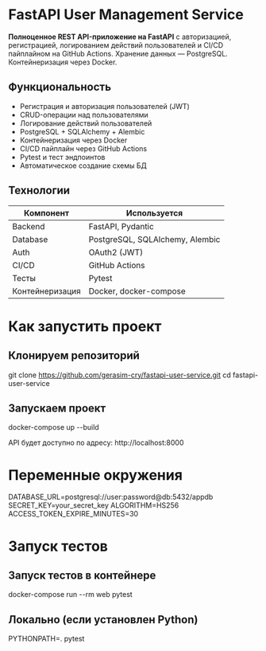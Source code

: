 # FastAPI User Management Service

**Полноценное REST API-приложение на FastAPI** с авторизацией, регистрацией, логированием действий пользователей и CI/CD пайплайном на GitHub Actions. Хранение данных — PostgreSQL. Контейнеризация через Docker.

## Функциональность

- Регистрация и авторизация пользователей (JWT)
- CRUD-операции над пользователями
- Логирование действий пользователей
- PostgreSQL + SQLAlchemy + Alembic
- Контейнеризация через Docker
- CI/CD пайплайн через GitHub Actions
- Pytest и тест эндпоинтов
- Автоматическое создание схемы БД

## Технологии

| Компонент     | Используется                    |
|---------------|---------------------------------|
| Backend       | FastAPI, Pydantic               |
| Database      | PostgreSQL, SQLAlchemy, Alembic |
| Auth          | OAuth2 (JWT)                    |
| CI/CD         | GitHub Actions                  |
| Тесты         | Pytest                          |
| Контейнеризация | Docker, docker-compose        |

# Как запустить проект

## Клонируем репозиторий
git clone https://github.com/gerasim-cry/fastapi-user-service.git
cd fastapi-user-service

## Запускаем проект
docker-compose up --build

API будет доступно по адресу: http://localhost:8000

# Переменные окружения

DATABASE_URL=postgresql://user:password@db:5432/appdb
SECRET_KEY=your_secret_key
ALGORITHM=HS256
ACCESS_TOKEN_EXPIRE_MINUTES=30

# Запуск тестов

## Запуск тестов в контейнере
docker-compose run --rm web pytest

## Локально (если установлен Python)
PYTHONPATH=. pytest



